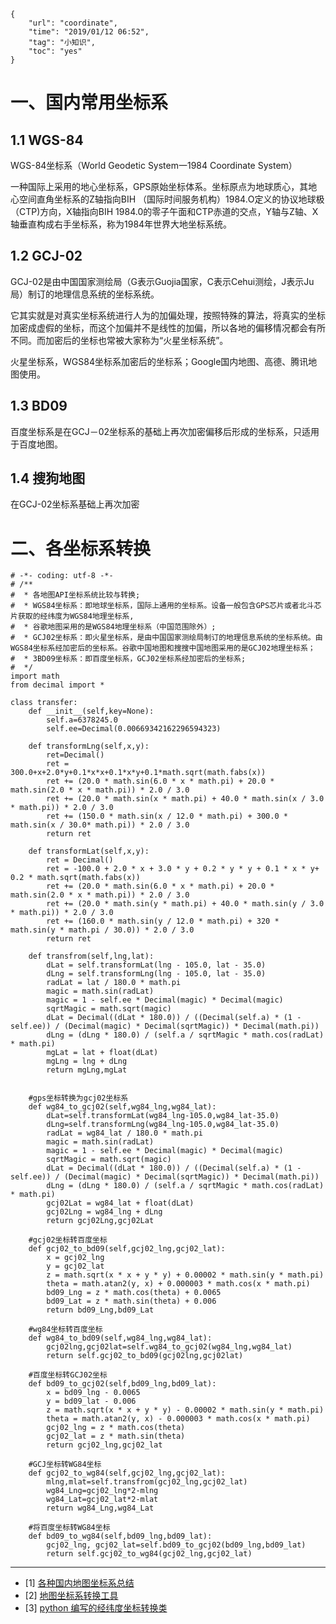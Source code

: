 ```
{
    "url": "coordinate",
    "time": "2019/01/12 06:52",
    "tag": "小知识",
    "toc": "yes"
}
```

# 一、国内常用坐标系

## 1.1 WGS-84

WGS-84坐标系（World Geodetic System一1984 Coordinate System）

一种国际上采用的地心坐标系，GPS原始坐标体系。坐标原点为地球质心，其地心空间直角坐标系的Z轴指向BIH （国际时间服务机构）1984.O定义的协议地球极（CTP)方向，X轴指向BIH 1984.0的零子午面和CTP赤道的交点，Y轴与Z轴、X轴垂直构成右手坐标系，称为1984年世界大地坐标系统。


## 1.2 GCJ-02

GCJ-02是由中国国家测绘局（G表示Guojia国家，C表示Cehui测绘，J表示Ju局）制订的地理信息系统的坐标系统。

它其实就是对真实坐标系统进行人为的加偏处理，按照特殊的算法，将真实的坐标加密成虚假的坐标，而这个加偏并不是线性的加偏，所以各地的偏移情况都会有所不同。而加密后的坐标也常被大家称为“火星坐标系统”。

火星坐标系，WGS84坐标系加密后的坐标系；Google国内地图、高德、腾讯地图使用。

## 1.3 BD09

百度坐标系是在GCJ－02坐标系的基础上再次加密偏移后形成的坐标系，只适用于百度地图。

## 1.4 搜狗地图

在GCJ-02坐标系基础上再次加密

# 二、各坐标系转换

```
# -*- coding: utf-8 -*-
# /**
#  * 各地图API坐标系统比较与转换;
#  * WGS84坐标系：即地球坐标系，国际上通用的坐标系。设备一般包含GPS芯片或者北斗芯片获取的经纬度为WGS84地理坐标系,
#  * 谷歌地图采用的是WGS84地理坐标系（中国范围除外）;
#  * GCJ02坐标系：即火星坐标系，是由中国国家测绘局制订的地理信息系统的坐标系统。由WGS84坐标系经加密后的坐标系。谷歌中国地图和搜搜中国地图采用的是GCJ02地理坐标系； 
#  * 3BD09坐标系：即百度坐标系，GCJ02坐标系经加密后的坐标系;
#  */
import math
from decimal import *

class transfer:
    def __init__(self,key=None):
        self.a=6378245.0
        self.ee=Decimal(0.00669342162296594323)

    def transformLng(self,x,y):
        ret=Decimal()
        ret = 300.0+x+2.0*y+0.1*x*x+0.1*x*y+0.1*math.sqrt(math.fabs(x))
        ret += (20.0 * math.sin(6.0 * x * math.pi) + 20.0 * math.sin(2.0 * x * math.pi)) * 2.0 / 3.0
        ret += (20.0 * math.sin(x * math.pi) + 40.0 * math.sin(x / 3.0 * math.pi)) * 2.0 / 3.0
        ret += (150.0 * math.sin(x / 12.0 * math.pi) + 300.0 * math.sin(x / 30.0* math.pi)) * 2.0 / 3.0
        return ret

    def transformLat(self,x,y):
        ret = Decimal()
        ret = -100.0 + 2.0 * x + 3.0 * y + 0.2 * y * y + 0.1 * x * y+ 0.2 * math.sqrt(math.fabs(x))
        ret += (20.0 * math.sin(6.0 * x * math.pi) + 20.0 * math.sin(2.0 * x * math.pi)) * 2.0 / 3.0
        ret += (20.0 * math.sin(y * math.pi) + 40.0 * math.sin(y / 3.0 * math.pi)) * 2.0 / 3.0
        ret += (160.0 * math.sin(y / 12.0 * math.pi) + 320 * math.sin(y * math.pi / 30.0)) * 2.0 / 3.0
        return ret

    def transfrom(self,lng,lat):
        dLat = self.transformLat(lng - 105.0, lat - 35.0)
        dLng = self.transformLng(lng - 105.0, lat - 35.0)
        radLat = lat / 180.0 * math.pi
        magic = math.sin(radLat)
        magic = 1 - self.ee * Decimal(magic) * Decimal(magic)
        sqrtMagic = math.sqrt(magic)
        dLat = Decimal((dLat * 180.0)) / ((Decimal(self.a) * (1 - self.ee)) / (Decimal(magic) * Decimal(sqrtMagic)) * Decimal(math.pi))
        dLng = (dLng * 180.0) / (self.a / sqrtMagic * math.cos(radLat) * math.pi)
        mgLat = lat + float(dLat)
        mgLng = lng + dLng
        return mgLng,mgLat


    #gps坐标转换为gcj02坐标系
    def wg84_to_gcj02(self,wg84_lng,wg84_lat):
        dLat=self.transformLat(wg84_lng-105.0,wg84_lat-35.0)
        dLng=self.transformLng(wg84_lng-105.0,wg84_lat-35.0)
        radLat = wg84_lat / 180.0 * math.pi
        magic = math.sin(radLat)
        magic = 1 - self.ee * Decimal(magic) * Decimal(magic)
        sqrtMagic = math.sqrt(magic)
        dLat = Decimal((dLat * 180.0)) / ((Decimal(self.a) * (1 - self.ee)) / (Decimal(magic) * Decimal(sqrtMagic)) * Decimal(math.pi))
        dLng = (dLng * 180.0) / (self.a / sqrtMagic * math.cos(radLat) * math.pi)
        gcj02Lat = wg84_lat + float(dLat)
        gcj02Lng = wg84_lng + dLng
        return gcj02Lng,gcj02Lat

    #gcj02坐标转百度坐标
    def gcj02_to_bd09(self,gcj02_lng,gcj02_lat):
        x = gcj02_lng
        y = gcj02_lat
        z = math.sqrt(x * x + y * y) + 0.00002 * math.sin(y * math.pi)
        theta = math.atan2(y, x) + 0.000003 * math.cos(x * math.pi)
        bd09_Lng = z * math.cos(theta) + 0.0065
        bd09_Lat = z * math.sin(theta) + 0.006
        return bd09_Lng,bd09_Lat

    #wg84坐标转百度坐标
    def wg84_to_bd09(self,wg84_lng,wg84_lat):
        gcj02lng,gcj02lat=self.wg84_to_gcj02(wg84_lng,wg84_lat)
        return self.gcj02_to_bd09(gcj02lng,gcj02lat)

    #百度坐标转GCJ02坐标
    def bd09_to_gcj02(self,bd09_lng,bd09_lat):
        x = bd09_lng - 0.0065
        y = bd09_lat - 0.006
        z = math.sqrt(x * x + y * y) - 0.00002 * math.sin(y * math.pi)
        theta = math.atan2(y, x) - 0.000003 * math.cos(x * math.pi)
        gcj02_lng = z * math.cos(theta)
        gcj02_lat = z * math.sin(theta)
        return gcj02_lng,gcj02_lat

    #GCJ坐标转WG84坐标
    def gcj02_to_wg84(self,gcj02_lng,gcj02_lat):
        mlng,mlat=self.transfrom(gcj02_lng,gcj02_lat)
        wg84_Lng=gcj02_lng*2-mlng
        wg84_Lat=gcj02_lat*2-mlat
        return wg84_Lng,wg84_Lat

    #将百度坐标转WG84坐标
    def bd09_to_wg84(self,bd09_lng,bd09_lat):
        gcj02_lng, gcj02_lat=self.bd09_to_gcj02(bd09_lng,bd09_lat)
        return self.gcj02_to_wg84(gcj02_lng,gcj02_lat)

```

---

- [1] [各种国内地图坐标系总结](https://blog.csdn.net/m0_37738114/article/details/80452485)
- [2] [地图坐标系转换工具](https://tool.lu/coordinate/)
- [3] [python 编写的经纬度坐标转换类](https://www.cnblogs.com/mangojun/p/10819002.html)